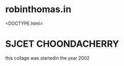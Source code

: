 # robinthomas.in
<DOCTYPE.html>
<html lang="en">
<head><title>SJCET</title>
<meta charset="UTF-8">
</head>
<body>
<h1>SJCET CHOONDACHERRY</h1>
<p>this collage was startedin the year 2002
</body>
</html>
